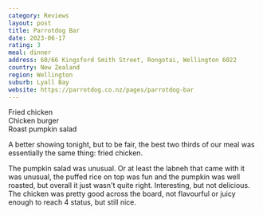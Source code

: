 ```yaml
---
category: Reviews
layout: post
title: Parrotdog Bar
date: 2023-06-17
rating: 3
meal: dinner
address: 60/66 Kingsford Smith Street, Rongotai, Wellington 6022
country: New Zealand
region: Wellington
suburb: Lyall Bay
website: https://parrotdog.co.nz/pages/parrotdog-bar
---
```

Fried chicken  
Chicken burger  
Roast pumpkin salad  

A better showing tonight, but to be fair, the best two thirds of our meal was essentially the same thing: fried chicken. 

The pumpkin salad was unusual. Or at least the labneh that came with it was unusual, the puffed rice on top was fun and the pumpkin was well roasted, but overall it just wasn't quite right. Interesting, but not delicious. The chicken was pretty good across the board, not flavourful or juicy enough to reach 4 status, but still nice.
